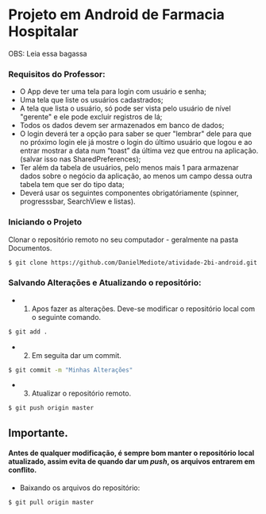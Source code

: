 # Projeto em Android de Farmacia Hospitalar

OBS: Leia essa bagassa

### Requisitos do Professor:

  - O App deve ter uma tela para login com usuário e senha;
  - Uma tela que liste os usuários cadastrados;
  - A tela que lista o usuário, só pode ser vista pelo usuário de nível "gerente" e ele pode excluir registros de lá;
  - Todos os dados devem ser armazenados em banco de dados;
  - O login deverá ter a opção para saber se quer "lembrar" dele para que no próximo login ele já mostre o login do último usuário que logou e ao entrar mostrar a data num “toast” da última vez que entrou na aplicação. (salvar isso nas SharedPreferences);
  - Ter além da tabela de usuários, pelo menos mais 1 para armazenar dados sobre o negócio da aplicação, ao menos um campo dessa outra tabela tem que ser do tipo data;
  - Deverá usar os seguintes componentes obrigatóriamente (spinner, progresssbar, SearchView e listas).


### Iniciando o Projeto
Clonar o repositório remoto no seu computador - geralmente na pasta Documentos.

```sh
$ git clone https://github.com/DanielMediote/atividade-2bi-android.git
```

### Salvando Alterações e Atualizando o repositório:
  - 1. Apos fazer as alterações. Deve-se modificar o repositório local com o seguinte comando.
  ```sh
  $ git add .
  ```
  - 2. Em seguita dar um commit.
  ```sh
  $ git commit -m "Minhas Alterações"
  ```
  - 3. Atualizar o repositório remoto.
  ```sh
  $ git push origin master
  ```
  
## Importante.
#### Antes de qualquer modificação, é sempre bom manter o repositório local atualizado, assim evita de quando dar um *push*, os arquivos entrarem em conflito.
  - Baixando os arquivos do repositório:
```sh
$ git pull origin master
```
